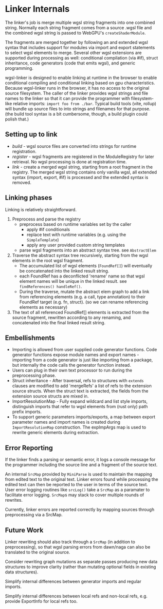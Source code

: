 # Linker Internals

The linker's job is merge multiple wgsl string fragments
into one combined string.
Normally each string fragment comes from a source .wgsl file
and the combined wgsl string is passed to WebGPU's `createShaderModule`.

The fragments are merged together by following an
and extended wgsl syntax that includes
support for modules via import and export statements
to select wgsl elements to merge.
Several other wgsl extensions are supported during
processing as well: conditional compilation (via #if),
struct inheritance, code generators (code that emits wgsl),
and generic programming.

wgsl-linker is designed to enable linking at runtime in the browser
to enable conditional compiling and conditional linking based
on gpu characteristics.
Because wgsl-linker runs in the browser, it has no access
to the original source filesystem.
The caller of the linker provides wgsl strings
and file names to the linker so that it can
provide the programmer with filesystem-like relative
imports: `import foo from ./bar`.
Typical build tools (vite, rollup) will bundle up source
files to into strings and filenames for that purpose.
(the build tool syntax is a bit cumbersome, though,
a build plugin could polish that.)

## Setting up to link

* *build* - wgsl source files are converted into strings for runtime registration.
* *register*  - wgsl fragments are registered in the ModuleRegistry
for later retrieval.
No wgsl processing is done at registration time.
* *link* - create a merged wgsl string, starting from a root fragment
in the registry.
The merged wgsl string contains only vanilla wgsl,
all extended syntax (import, export, #if) is processed and the
extended syntax is removed.

## Linking phases

Linking is relatively straightforward.

1. Preprocess and parse the registry
    * preprocess based on runtime variables set by the caller
      * apply #if conditionals
      * replace text with runtime variables (e.g. using the `SimpleTemplate`)
      * apply any user provided custom string templates
    * parse wgsl fragments into an abstract syntax tree. see `AbstractElem`
1. Traverse the abstract syntax tree recursively, starting from the wgsl
  elements in the root wgsl fragment.
    * The accumulated list of wgsl elements (`FoundRef[]`)
      will eventually be concatenated into the linked result string.
    * each FoundRef has a deconflicted 'rename' name
      so that wgsl element names will be unique in the linked result.
      see `findReferences() handleRef()`.
    * During the traverse, mutate the abstract elem graph to add
      a link from referencing elements (e.g. a call, type annotation)
      to their FoundRef target (e.g. fn, struct).
      (so we can rename referencing elements as necessary)
1. The text of all referenced FoundRef[] elements is extracted
  from the source fragment, rewritten according to any renaming,
  and concatenated into the final linked result string.

## Embellishments

* Importing is allowed from user supplied code generator functions.
  Code generator functions expose module names and export names -
  importing from a code generator is just like importing from a package,
  but internally the code calls the generator function instead.
* Users can plug in their own text processor to run during the preprocessing phase.
* Struct inheritance - After traversal, refs to structures with `extends` clauses
  are modified to add 'mergeRefs' a list of refs to the extension source structs.
  When the struct text is extracted, the fields from the extension source structs are
  mixed in.
* ImportResolutionMap - Fully expand wildcard and list style imports,
  distinguish imports that refer to wgsl elements
  from (rust only) path prefix imports.
* To support generic parameters imports/exports, a map between
  export parameter names and import names is created during `ImportResolutionMap`
  construction.
  The expImpArgs map is used to rewrite generic elements during extraction.

## Error Reporting

If the linker finds a parsing or semantic error,
it logs a console message for the programmer including
the source line and a fragment of the source text.

An internal `SrcMap` provided by `MiniParse` is used to maintain the mapping
from edited text to the original text.
Linker errors found while processing the edited text can
then be reported to the user in terms of the source text.
User error logging routines like `srcLog()` take a `SrcMap`
as a paramater to facilitate error logging.
`SrcMap`s may stack to cover multiple rounds of rewrites.

Currently, linker errors are reported correctly by mapping sources
through preprocessing via a SrcMap.

## Future Work

Linker rewriting should also track through a `SrcMap`
(in addition to preprocessing), so that
wgsl parsing errors from dawn/naga can also be
translated to the original source.

Consider rewriting graph mutations as separate passes
producing new data structures to improve clarity (rather
than mutating optional fields in existing data structures).

Simplify internal differences between generator imports and regular imports.

Simplify internal differences between local refs and non-local refs,
e.g. provide ExportInfo for local refs too.

